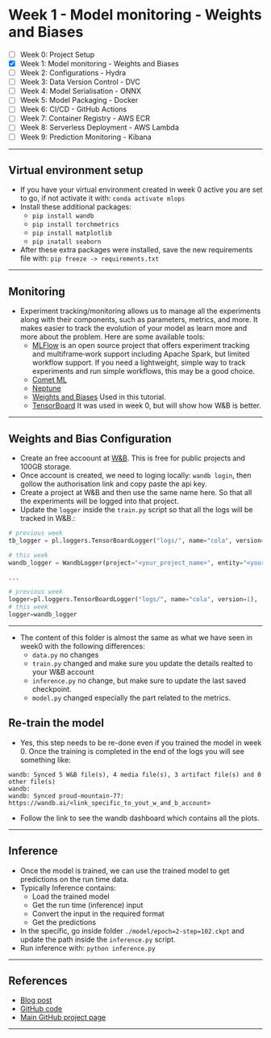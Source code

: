 # Week 1 - Model monitoring - Weights and Biases
- [ ] Week 0: Project Setup
- [x] Week 1: Model monitoring - Weights and Biases
- [ ] Week 2: Configurations - Hydra
- [ ] Week 3: Data Version Control - DVC
- [ ] Week 4: Model Serialisation - ONNX
- [ ] Week 5: Model Packaging - Docker
- [ ] Week 6: CI/CD - GitHub Actions
- [ ] Week 7: Container Registry - AWS ECR
- [ ] Week 8: Serverless Deployment - AWS Lambda
- [ ] Week 9: Prediction Monitoring - Kibana
***

## Virtual environment setup
- If you have your virtual environment created in week 0 active you are set to go, if not activate it with: `conda activate mlops`
- Install these additional packages:
    - `pip install wandb`
    - `pip install torchmetrics`
    - `pip install matplotlib`
    - `pip inatall seaborn`
- After these extra packages were installed, save the new requirements file with: `pip freeze -> requirements.txt`
***

## Monitoring
- Experiment tracking/monitoring allows us to manage all the experiments along with their components, such as parameters, metrics, and more. It makes easier to track the evolution of your model as learn more and more about the problem. Here are some available tools:
  - [MLFlow](https://mlflow.org/) is an open source project that offers experiment tracking and multiframe‐work support including Apache Spark, but limited workflow support. If you need a lightweight, simple way to track experiments and run simple workflows, this may be a good choice.
  - [Comet ML](https://www.comet.com/site/) 
  - [Neptune](https://neptune.ai/)
  - [Weights and Biases](https://wandb.ai/site) Used in this tutorial.
  - [TensorBoard](https://www.tensorflow.org/tensorboard) It was used in week 0, but will show how W&B is better.
***

## Weights and Bias Configuration
- Create an free accoount at [W&B](https://wandb.ai/site). This is free for public projects and 100GB storage.
- Once account is created, we need to loging locally: `wandb login`, then gollow the authorisation link and copy paste the api key.
- Create a project at W&B and then use the same name here. So that all the experiments will be logged into that project.
- Update the `logger` inside the `train.py` script so that all the logs will be tracked in W&B.:
```python
# previous week
tb_logger = pl.loggers.TensorBoardLogger("logs/", name="cola", version=1)

# this week
wandb_logger = WandbLogger(project="<your_project_name>", entity="<your_user_name>")

...

# previous week
logger=pl.loggers.TensorBoardLogger("logs/", name="cola", version=1),
# this week
logger=wandb_logger
```
***
- The content of this folder is almost the same as what we have seen in week0 with the following differences:
    - `data.py` no changes
    - `train.py` changed and make sure you update the details realted to your W&B account
    - `inference.py` no change, but make sure to update the last saved checkpoint.
    - `model.py` changed especially the part related to the metrics.

## Re-train the model
- Yes, this step needs to be re-done even if you trained the model in week 0.
Once the training is completed in the end of the logs you will see something like:

```shell
wandb: Synced 5 W&B file(s), 4 media file(s), 3 artifact file(s) and 0 other file(s)
wandb: 
wandb: Synced proud-mountain-77: https://wandb.ai/<link_specific_to_yout_w_and_b_account>
```
- Follow the link to see the wandb dashboard which contains all the plots.
***

## Inference
- Once the model is trained, we can use the trained model to get predictions on the run time data.
- Typically Inference contains:
    - Load the trained model
    - Get the run time (inference) input
    - Convert the input in the required format
    - Get the predictions
- In the specific, go inside folder `./model/epoch=2-step=102.ckpt` and update the path inside the `inference.py` script.
- Run inference with: `python inference.py`
***

## References
- [Blog post](https://www.ravirajag.dev/blog/mlops-wandb-integration)
- [GitHub code](https://github.com/graviraja/MLOps-Basics/tree/main/week_1_wandb_logging)
- [Main GitHub project page](https://github.com/graviraja/MLOps-Basics)
***